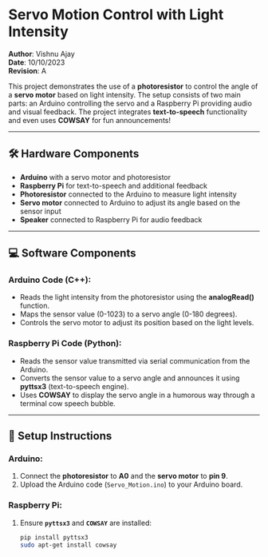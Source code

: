 # Servo Motion Control with Light Intensity

**Author**: Vishnu Ajay  
**Date**: 10/10/2023  
**Revision**: A  

This project demonstrates the use of a **photoresistor** to control the angle of a **servo motor** based on light intensity. The setup consists of two main parts: an Arduino controlling the servo and a Raspberry Pi providing audio and visual feedback. The project integrates **text-to-speech** functionality and even uses **COWSAY** for fun announcements!

---

## 🛠 Hardware Components

- **Arduino** with a servo motor and photoresistor
- **Raspberry Pi** for text-to-speech and additional feedback
- **Photoresistor** connected to the Arduino to measure light intensity
- **Servo motor** connected to Arduino to adjust its angle based on the sensor input
- **Speaker** connected to Raspberry Pi for audio feedback

---

## 💻 Software Components

### Arduino Code (C++):
- Reads the light intensity from the photoresistor using the **analogRead()** function.
- Maps the sensor value (0-1023) to a servo angle (0-180 degrees).
- Controls the servo motor to adjust its position based on the light levels.

### Raspberry Pi Code (Python):
- Reads the sensor value transmitted via serial communication from the Arduino.
- Converts the sensor value to a servo angle and announces it using **pyttsx3** (text-to-speech engine).
- Uses **COWSAY** to display the servo angle in a humorous way through a terminal cow speech bubble.

---

## 🚀 Setup Instructions

### Arduino:
1. Connect the **photoresistor** to **A0** and the **servo motor** to **pin 9**.
2. Upload the Arduino code (`Servo_Motion.ino`) to your Arduino board.

### Raspberry Pi:
1. Ensure **`pyttsx3`** and **`COWSAY`** are installed:
   ```bash
   pip install pyttsx3
   sudo apt-get install cowsay

